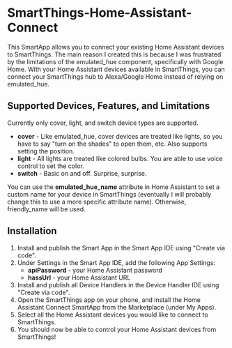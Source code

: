 # SmartThings-Home-Assistant-Connect
This SmartApp allows you to connect your existing Home Assistant devices to SmartThings. The main reason I created this is because I was frustrated by the limitations of the emulated_hue component, specifically with Google Home. With your Home Assistant devices available in SmartThings, you can connect your SmartThings hub to Alexa/Google Home instead of relying on emulated_hue.

## Supported Devices, Features, and Limitations
Currently only cover, light, and switch device types are supported.

- **cover** - Like emulated_hue, cover devices are treated like lights, so you have to say "turn on the shades" to open them, etc. Also supports setting the position.
- **light** - All lights are treated like colored bulbs. You are able to use voice control to set the color.
- **switch** - Basic on and off. Surprise, surprise.

You can use the **emulated_hue_name** attribute in Home Assistant to set a custom name for your device in SmartThings (eventually I will probably change this to use a more specific attribute name). Otherwise, friendly_name will be used.

## Installation
1. Install and publish the Smart App in the Smart App IDE using "Create via code".
1. Under Settings in the Smart App IDE, add the following App Settings:
   - **apiPassword** - your Home Assistant password
   - **hassUrl** - your Home Assistant URL
1. Install and publish all Device Handlers in the Device Handler IDE using "Create via code".
1. Open the SmartThings app on your phone, and install the Home Assistant Connect SmartApp from the Marketplace (under My Apps).
1. Select all the Home Assistant devices you would like to connect to SmartThings.
1. You should now be able to control your Home Assistant devices from SmartThings!
